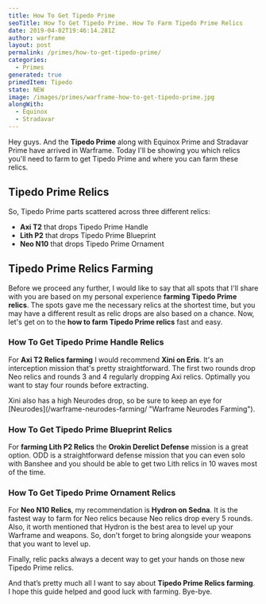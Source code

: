 ```yaml
---
title: How To Get Tipedo Prime
seoTitle: How To Get Tipedo Prime. How To Farm Tipedo Prime Relics
date: 2019-04-02T19:46:14.281Z
author: warframe
layout: post
permalink: /primes/how-to-get-tipedo-prime/
categories:
  - Primes
generated: true
primedItem: Tipedo
state: NEW
image: /images/primes/warframe-how-to-get-tipedo-prime.jpg
alongWith:
  - Equinox
  - Stradavar
---
```

<p>Hey guys. And the <strong>Tipedo Prime</strong> along with Equinox Prime and Stradavar Prime have arrived in Warframe. Today I'll be showing you which relics you'll need to farm to get Tipedo Prime and where you can farm these relics. </p><!--more--><h2>Tipedo Prime Relics</h2><p>So, Tipedo Prime parts scattered across three different relics:</p><ul><li><b>Axi T2</b> that drops Tipedo Prime Handle</li><li><b>Lith P2</b> that drops Tipedo Prime Blueprint</li><li><b>Neo N10</b> that drops Tipedo Prime Ornament</li></ul><h2>Tipedo Prime Relics Farming</h2><p>Before we proceed any further, I would like to say that all spots that I'll share with you are based on my personal experience <strong>farming Tipedo Prime relics</strong>. The spots gave me the necessary relics at the shortest time, but you may have a different result as relic drops are also based on a chance. Now, let's get on to the <strong>how to farm Tipedo Prime relics</strong> fast and easy.</p><h3>How To Get Tipedo Prime Handle Relics</h3><p>For <b>Axi T2 Relics farming</b> I would recommend <b>Xini on Eris</b>. It's an interception mission that's pretty straightforward. The first two rounds drop Neo relics and rounds 3 and 4 regularly dropping Axi relics. Optimally you want to stay four rounds before extracting.</p><p>Xini also has a high Neurodes drop, so be sure to keep an eye for [Neurodes](/warframe-neurodes-farming/ "Warframe Neurodes Farming").</p><h3>How To Get Tipedo Prime Blueprint Relics</h3><p>For <strong>farming Lith P2 Relics</strong> the <b>Orokin Derelict Defense</b> mission is a great option. ODD is a straightforward defense mission that you can even solo with Banshee and you should be able to get two Lith relics in 10 waves most of the time.</p><h3>How To Get Tipedo Prime Ornament Relics</h3><p>For <b>Neo N10 Relics</b>, my recommendation is <b>Hydron on Sedna</b>. It is the fastest way to farm for Neo relics because Neo relics drop every 5 rounds. Also, it worth mentioned that Hydron is the best area to level up your Warframe and weapons. So, don't forget to bring alongside your weapons that you want to level up.</p><p>Finally, relic packs always a decent way to get your hands on those new Tipedo Prime relics.</p><p>And that’s pretty much all I want to say about <strong>Tipedo Prime Relics farming</strong>. I hope this guide helped and good luck with farming. Bye-bye.</p>
